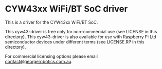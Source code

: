 CYW43xx WiFi/BT SoC driver
==========================

This is a driver for the CYW43xx WiFi/BT SoC.

This cyw43-driver is free only for non-commercial use (see LICENSE in this directory).
This cyw43-driver is also available for use with Raspberry Pi Ltd semiconductor
devices under different terms (see LICENSE.RP in this directory).

For commercial licensing options please email contact@georgerobotics.com.au.

